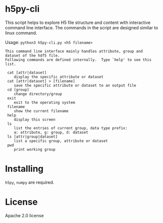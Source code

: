 # h5py-cli

This script helps to explore H5 file structure and content with interactive command line interface. The commands in the script are designed similar to linux command.

Usage: `python3 h5py-cli.py <h5 filename>`

```
This command line interface mainly handles attribute, group and dataset of the hdf5 file.
Following commands are defined internally.  Type `help' to see this list.

 cat [attr|dataset]
    display the specific attribute or dataset
 cat [attr|dataset] > [filename]
    save the specific attribute or dataset to an output file
 cd [group]
    change directory/group
 exit
    exit to the operating system
 filename
    show the current filename
 help
    display this screen
 ls
    list the entries of current group, data type prefix:
    a: attribute, g: group, d: dataset
 ls [attr|group|dataset]
    list a specific group, attribute or dataset
 pwd
    print working group
 ```
 
 
# Installing
`h5py`, `numpy` are required.

# License
Apache 2.0 license
